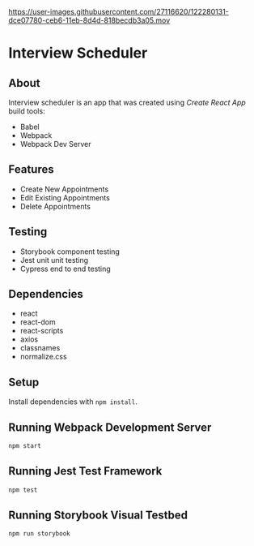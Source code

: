 
https://user-images.githubusercontent.com/27116620/122280131-dce07780-ceb6-11eb-8d4d-818becdb3a05.mov

# Interview Scheduler

## About

Interview scheduler is an app that was created using _Create React App_ build tools:

- Babel
- Webpack
- Webpack Dev Server

## Features

- Create New Appointments
- Edit Existing Appointments
- Delete Appointments

## Testing

- Storybook component testing
- Jest unit unit testing
- Cypress end to end testing

## Dependencies

- react
- react-dom
- react-scripts
- axios
- classnames
- normalize.css

## Setup

Install dependencies with `npm install`.

## Running Webpack Development Server

```sh
npm start
```

## Running Jest Test Framework

```sh
npm test
```

## Running Storybook Visual Testbed

```sh
npm run storybook
```
